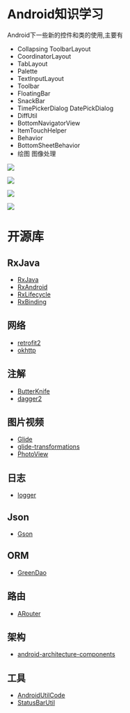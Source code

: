# Android知识学习

Android下一些新的控件和类的使用,主要有

* Collapsing ToolbarLayout
* CoordinatorLayout
* TabLayout
* Palette
* TextInputLayout
* Toolbar
* FloatingBar
* SnackBar
* TimePickerDialog DatePickDialog
* DiffUtil
* BottomNavigatorView
* ItemTouchHelper
* Behavior
* BottomSheetBehavior
* 绘图 图像处理


![](./img/Screenshot_1499176123.png)  

![](./img/Screenshot_1499176135.png)  

![](./img/Screenshot_1499176138.png)  

![](./img/Screenshot_1499176152.png)  


# 开源库

## RxJava

* [RxJava](https://github.com/ReactiveX/RxJava)
* [RxAndroid](https://github.com/ReactiveX/RxAndroid)
* [RxLifecycle](https://github.com/trello/RxLifecycle)
* [RxBinding](https://github.com/JakeWharton/RxBinding)

## 网络

* [retrofit2](https://github.com/square/retrofit)
* [okhttp](https://github.com/square/okhttp)

## 注解

* [ButterKnife](https://github.com/JakeWharton/butterknife)
* [dagger2](https://github.com/google/dagger)

## 图片视频

* [Glide](https://github.com/bumptech/glide)
* [glide-transformations](https://github.com/wasabeef/glide-transformations)
* [PhotoView](https://github.com/chrisbanes/PhotoView)

## 日志

* [logger](https://github.com/orhanobut/logger)

## Json

* [Gson](https://github.com/google/gson)

## ORM

* [GreenDao](https://github.com/greenrobot/greenDAO)

## 路由

* [ARouter](https://github.com/alibaba/ARouter)

## 架构

* [android-architecture-components](https://github.com/googlesamples/android-architecture-components)

## 工具

* [AndroidUtilCode](https://github.com/Blankj/AndroidUtilCode)
* [StatusBarUtil](https://github.com/laobie/StatusBarUtil)
